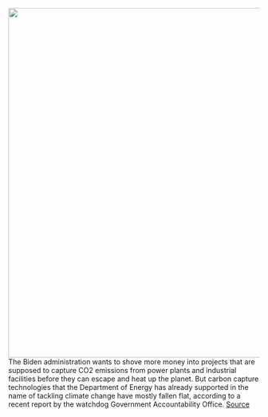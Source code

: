 <img src='https://cdn.vox-cdn.com/thumbor/n8R8bRmFah34jzNpALzVkqFBn4A=/0x0:4000x2667/1200x800/filters:focal(1680x1014:2320x1654)/cdn.vox-cdn.com/uploads/chorus_image/image/70331212/643866618.0.jpg' width='700px' /><br/>
The Biden administration wants to shove more money into projects that are supposed to capture CO2 emissions from power plants and industrial facilities before they can escape and heat up the planet. But carbon capture technologies that the Department of Energy has already supported in the name of tackling climate change have mostly fallen flat, according to a recent report by the watchdog Government Accountability Office.
<a href='https://www.theverge.com/2021/12/30/22860207/carbon-capture-coal-plants-wasted-federal-dollars-watchdog-gao'> Source <a/>